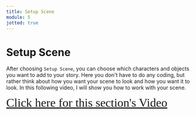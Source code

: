 ```yaml
---
title: Setup Scene
module: 5
jotted: true
---
```


# Setup Scene

After choosing `Setup Scene`, you can choose which characters and objects you want to add to your story.  Here you don't have to do any coding, but rather think about how you want your scene to look and how you want it to look.  In this following video, I will show you how to work with your scene.

<!-- video here -->
<a href="https://umontana.zoom.us/recording/share/bwIgDPbibbhhN6VA5WReJ1HLZz_6c6-ziTce-fW0gpmwIumekTziMw" target="_new" style="font-family:Ariel; font-size:32px;">Click here for this section's Video</a>